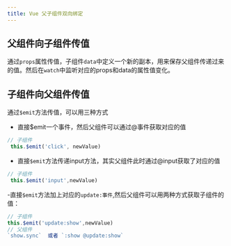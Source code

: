 ```yaml
---
title: Vue 父子组件双向绑定
---
```






## 父组件向子组件传值
通过`props`属性传值，子组件`data`中定义一个新的副本，用来保存父组件传递过来的值。然后在`watch`中监听对应的props和data的属性值变化。

## 子组件向父组件传值
通过`$emit`方法传值，可以用三种方式
- 直接$emit一个事件，然后父组件可以通过@事件获取对应的值
```js
// 子组件
 this.$emit('click', newValue)
```
- 直接`$emit`方法传递input方法，其实父组件此时通过@input获取了对应的值
```js
// 子组件
 this.$emit('input',newValue)
```
-直接`$emit`方法加上对应的`update:事件`,然后父组件可以用两种方式获取子组件的值：
```js
// 子组件
this.$emit('update:show',newValue)
// 父组件
`show.sync`  或者 `:show @update:show`
```